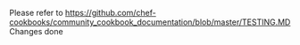 Please refer to
https://github.com/chef-cookbooks/community_cookbook_documentation/blob/master/TESTING.MD
Changes done
